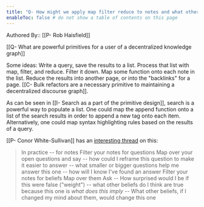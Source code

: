 ```yaml
---
title: "Q- How might we apply map filter reduce to notes and what other primitives are relevant to this domain"
enableToc: false # do not show a table of contents on this page
---
```

Authored By:: [[P- Rob Haisfield]]

[[Q- What are powerful primitives for a user of a decentralized knowledge graph]]

Some ideas: Write a query, save the results to a list. Process that list with map, filter, and reduce. Filter it down. Map some function onto each note in the list. Reduce the results into another page, or into the "backlinks" for a page. [[C- Bulk refactors are a necessary primitive to maintaining a decentralized discourse graph]].

As can be seen in [[I- Search as a part of the primitive design]], search is a powerful way to populate a list. One could map the append function onto a list of the search results in order to append a new tag onto each item. Alternatively, one could map syntax highlighting rules based on the results of a query.

[[P- Conor White-Sullivan]] has an [interesting thread](https://twitter.com/Conaw/status/1134173307878629376?s=20) on this:

> In practice -- for notes Filter your notes for questions Map over your open questions and say -- how could I reframe this question to make it easier to answer -- what smaller or bigger questions help me answer this one -- how will I know I've found an answer
> Filter your notes for beliefs Map over them Ask -- How surprised would I be if this were false ("weight") -- what other beliefs do I think are true because this one is *what does this imply* -- What other beliefs, if I changed my mind about them, would change this one
